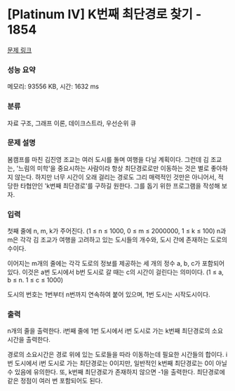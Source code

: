 # [Platinum IV] K번째 최단경로 찾기 - 1854 

[문제 링크](https://www.acmicpc.net/problem/1854) 

### 성능 요약

메모리: 93556 KB, 시간: 1632 ms

### 분류

자료 구조, 그래프 이론, 데이크스트라, 우선순위 큐

### 문제 설명

<p>봄캠프를 마친 김진영 조교는 여러 도시를 돌며 여행을 다닐 계획이다. 그런데 김 조교는, '느림의 미학'을 중요시하는 사람이라 항상 최단경로로만 이동하는 것은 별로 좋아하지 않는다. 하지만 너무 시간이 오래 걸리는 경로도 그리 매력적인 것만은 아니어서, 적당한 타협안인 'k번째 최단경로'를 구하길 원한다. 그를 돕기 위한 프로그램을 작성해 보자.</p>

### 입력 

 <p>첫째 줄에 n, m, k가 주어진다. (1 ≤ n ≤ 1000, 0 ≤ m ≤ 2000000, 1 ≤ k ≤ 100) n과 m은 각각 김 조교가 여행을 고려하고 있는 도시들의 개수와, 도시 간에 존재하는 도로의 수이다.</p>

<p>이어지는 m개의 줄에는 각각 도로의 정보를 제공하는 세 개의 정수 a, b, c가 포함되어 있다. 이것은 a번 도시에서 b번 도시로 갈 때는 c의 시간이 걸린다는 의미이다. (1 ≤ a, b ≤ n. 1 ≤ c ≤ 1000)</p>

<p>도시의 번호는 1번부터 n번까지 연속하여 붙어 있으며, 1번 도시는 시작도시이다.</p>

### 출력 

 <p>n개의 줄을 출력한다. i번째 줄에 1번 도시에서 i번 도시로 가는 k번째 최단경로의 소요시간을 출력한다.</p>

<p>경로의 소요시간은 경로 위에 있는 도로들을 따라 이동하는데 필요한 시간들의 합이다. i번 도시에서 i번 도시로 가는 최단경로는 0이지만, 일반적인 k번째 최단경로는 0이 아닐 수 있음에 유의한다. 또, k번째 최단경로가 존재하지 않으면 -1을 출력한다. 최단경로에 같은 정점이 여러 번 포함되어도 된다.</p>

